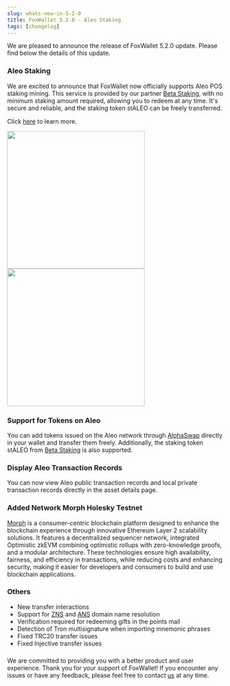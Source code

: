 ```yaml
---
slug: whats-new-in-5-2-0
title: FoxWallet 5.2.0 - Aleo Staking
tags: [changelog]
---
```


We are pleased to announce the release of FoxWallet 5.2.0 update. Please find below the details of this update.

<!--truncate-->

### Aleo Staking
We are excited to announce that FoxWallet now officially supports Aleo POS staking mining. This service is provided by our partner [Beta Staking](https://betastaking.com/), with no minimum staking amount required, allowing you to redeem at any time. It's secure and reliable, and the staking token stALEO can be freely transferred.  

Click [here](https://hc.foxwallet.com/docs/aleo/beta-staking) to learn more.

<img src="/img/blog/aleo-stake.webp" width="320" /> <img src="/img/blog/beta-staking.webp" width="320" />

### Support for Tokens on Aleo
You can add tokens issued on the Aleo network through [AlphaSwap](https://alphaswap.pro/) directly in your wallet and transfer them freely. Additionally, the staking token stALEO from [Beta Staking](https://betastaking.com/) is also supported.

### Display Aleo Transaction Records
You can now view Aleo public transaction records and local private transaction records directly in the asset details page.

### Added Network Morph Holesky Testnet
[Morph](https://www.morphl2.io/) is a consumer-centric blockchain platform designed to enhance the blockchain experience through innovative Ethereum Layer 2 scalability solutions. It features a decentralized sequencer network, integrated Optimistic zkEVM combining optimistic rollups with zero-knowledge proofs, and a modular architecture. These technologies ensure high availability, fairness, and efficiency in transactions, while reducing costs and enhancing security, making it easier for developers and consumers to build and use blockchain applications.

### Others
- New transfer interactions
- Support for [ZNS](https://www.znsconnect.io/) and [ANS](https://aleonames.id/) domain name resolution
- Verification required for redeeming gifts in the points mall
- Detection of Tron multisignature when importing mnemonic phrases
- Fixed TRC20 transfer issues
- Fixed Injective transfer issues

### 
We are committed to providing you with a better product and user experience. Thank you for your support of FoxWallet! If you encounter any issues or have any feedback, please feel free to contact [us](mailto:contact@foxwallet.com) at any time.